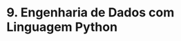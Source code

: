 # 9. Engenharia de Dados com Linguagem Python

<!--
## 1. [PDF] Demonstração Prática 4 - Criação de Pipeline de Extração, Limpeza, Transformação e Enriquecimento de Dados

## 2. Visão Geral da Demonstração Prática 4

## 3. Ferramentas para Demonstração de Engenharia de Dados em Linguagem Python

## 4. Demonstração Prática 4 - Pipeline de Carga de Dados

## 5. Demonstração Prática 4 - Pipeline de Limpeza de Dados

## 6. Demonstração Prática 4 - Pipeline de Transformação de Dados

## 7. Demonstração Prática 4 - Pipeline de Enriquecimento de Dados

## 8. Demonstração Prática 4 - Pipeline de Formatação e Ajuste Final dos Dados

## 9. Encerramento

## 10. [PDF] Scripts e Arquivos da Demonstração Prática 4
